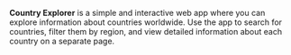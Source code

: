 
**Country Explorer** is a simple and interactive web app where you can explore information about countries worldwide. Use the app to search for countries, filter them by region, and view detailed information about each country on a separate page.

